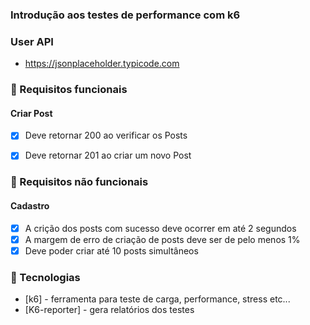 ### Introdução aos testes de performance com k6


### User API
- https://jsonplaceholder.typicode.com


### 🔖 Requisitos funcionais

#### Criar Post

- [X] Deve retornar 200 ao verificar os Posts
- [X] Deve retornar 201 ao criar um novo Post


### 🔖 Requisitos não funcionais

#### Cadastro

- [X] A crição dos posts com sucesso deve ocorrer em até 2 segundos
- [X] A margem de erro de criação de posts deve ser de pelo menos 1%
- [X] Deve poder criar até 10 posts simultâneos

### 🚀 Tecnologias
- [k6] - ferramenta para teste de carga, performance, stress etc...
- [K6-reporter] - gera relatórios dos testes



